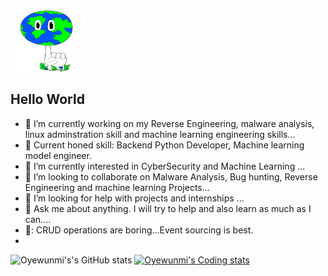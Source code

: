 <!-- ![alt text](https://github.com/oyewunmio/oyewunmio/blob/main/wallpaperflare.com_wallpaper.jpg) -->
<img src='https://github.com/oyewunmio/oyewunmio/blob/main/tenor.gif' width='100px' height='100px'> <h2>Hello World</h2>

<!--
**oyewunmio/oyewunmio** is a ✨ _special_ ✨ repository because its `README.md` (this file) appears on your GitHub profile.-->


- 🔭 I’m currently working on my Reverse Engineering, malware analysis, linux adminstration skill and machine learning engineering skills...
- 🔭 Current honed skill: Backend Python Developer, Machine learning model engineer.
- 🌱 I’m currently interested in CyberSecurity and Machine Learning ...
- 👯 I’m looking to collaborate on Malware Analysis, Bug hunting, Reverse Engineering and machine learning Projects...
- 🤔 I’m looking for help with projects and internships  ...
- 💬 Ask me about anything. I will try to help and also learn as much as I can....
- 🤔: CRUD operations are boring...Event sourcing is best.
- 
![Oyewunmi's's GitHub stats](https://github-readme-stats.vercel.app/api?username=oyewunmio&show_icons=true&theme=radical)
[![Oyewunmi's Coding stats](https://github-readme-stats.vercel.app/api/wakatime?username=oyewunmio)](https://github.com/oyewunmio/github-readme-stats)


